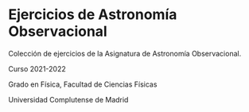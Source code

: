 
# Ejercicios de Astronomía Observacional


Colección de ejercicios de la Asignatura de Astronomía Observacional.

Curso 2021-2022

Grado en Física, Facultad de Ciencias Físicas

Universidad Complutense de Madrid

